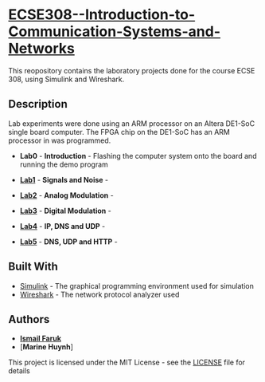 # [ECSE308--Introduction-to-Communication-Systems-and-Networks](https://www.mcgill.ca/study/2018-2019/courses/ecse-308)

This reopository contains the laboratory projects done for the course ECSE 308, using Simulink and Wireshark.

## Description

Lab experiments were done using an ARM processor on an Altera DE1-SoC single board computer. The FPGA chip on the DE1-SoC has an ARM processor in was programmed.

* **Lab0** - **Introduction** - Flashing the computer system onto the board and running the demo program

*	[**Lab1**](Lab%201%20-%20Signals%20and%20Noise/Lab%201%20Report.pdf) - **Signals and Noise** - 

*	[**Lab2**](Lab%202%20-%20Analog%20Modulation/Lab%202%20Report.pdf) - **Analog Modulation** - 

*	[**Lab3**](Lab%203%20-%20Digital%20Modulation/Lab%20Report%203.pdf) - **Digital Modulation** - 

*	[**Lab4**](Lab%204%20-%20IP%2C%20DNS%20and%20UDP/Lab%204%20Report.pdf) - **IP, DNS and UDP** - 

*	[**Lab5**](hLab%205%20-%20DNS%2C%20UDP%20and%20HTTP/Lab%205%20Report.pdf) - **DNS, UDP and HTTP** - 


## Built With

* [Simulink](https://www.mathworks.com/products/simulink.html) - The graphical programming environment used for simulation
* [Wireshark](https://www.wireshark.org) - The network protocol analyzer used

## Authors

* [**Ismail Faruk**](https://github.com/ismailfaruk)
* [**Marine Huynh**]

This project is licensed under the MIT License - see the [LICENSE](LICENSE) file for details

